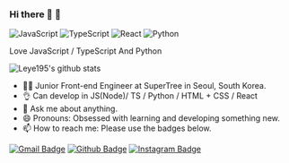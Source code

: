 ### Hi there 👋 🚀


![JavaScript](https://img.shields.io/badge/javascript%20-%23323330.svg?&style=for-the-badge&logo=javascript&logoColor=%23F7DF1E)
![TypeScript](https://img.shields.io/badge/typescript%20-%23007ACC.svg?&style=for-the-badge&logo=typescript&logoColor=white)
![React](https://img.shields.io/badge/react%20-%2320232a.svg?&style=for-the-badge&logo=react&logoColor=%2361DAFB)
![Python](https://img.shields.io/badge/python%20-%2314354C.svg?&style=for-the-badge&logo=python&logoColor=white")

Love JavaScript / TypeScript And Python <br/>

![Leye195's github stats](https://github-readme-stats.vercel.app/api?username=leye195&show_icons=true)

- 👨‍💻 Junior Front-end Engineer at SuperTree in Seoul, South Korea.
- 👌 Can develop in  JS(Node)/ TS / Python / HTML + CSS / React
- 💬 Ask me about anything.
- 😄 Pronouns: Obsessed with learning and developing something new.
- 📫 How to reach me: Please use the badges below.

[![Gmail Badge](https://img.shields.io/badge/Gmail-d14836?style=flat-square&logo=Gmail&logoColor=white&link=mailto:leye19556@gmail.com)](mailto:leye19556@gmail.com)
[![Github Badge](https://img.shields.io/badge/-Github-000?style=flat-square&logo=Github&logoColor=white&link=http://git-awards.com/users/leye195)](http://git-awards.com/users/leye195)
[![Instagram Badge](https://img.shields.io/badge/Instagram-ff69b4?style=flat-square&logo=instagram&logoColor=white&link=https://www.instagram.com/dan__yj/)](https://www.instagram.com/dan__yj/)

<!--
**leye195/leye195** is a ✨ _special_ ✨ repository because its `README.md` (this file) appears on your GitHub profile.



Here are some ideas to get you started:

- 🔭 I’m currently working on ...
- 🌱 I’m currently learning ...
- 👯 I’m looking to collaborate on ...
- 🤔 I’m looking for help with ...
- 💬 Ask me about ...
- 📫 How to reach me: ...
- 😄 Pronouns: ...
- ⚡ Fun fact: ...
-->
